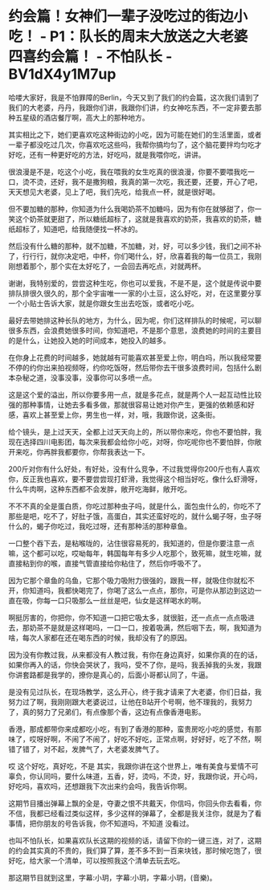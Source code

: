# 约会篇！女神们一辈子没吃过的街边小吃！ - P1：队长的周末大放送之大老婆四喜约会篇！ - 不怕队长 - BV1dX4y1M7up

哈喽大家好，我是不怕罪障的Berlin，今天又到了我们的约会篇，这次我们请到了我们的大老婆，丹丹，我跟你们讲，我跟你们讲，约女神吃东西，不一定非要去那种五星级的酒店餐厅啊，高大上的那种地方。

其实相比之下，她们更喜欢吃这种街边的小吃，因为可能在她们的生活里面，或者一辈子都没吃过几次，你喜欢吃这些吗，我帮你搞均匀了，这个脑花要拌均匀吃才好吃，还有一种更好吃的方法，好吃吗，就是我喂你吃，讲讲。

很浪漫是不是，吃这个小吃，我在喂我的女生吃真的很浪漫，你要不要喂我吃一口，烫不烫，还好，我不是撒狗粮，我真的第一次吃，我还要，还要，开心了吧，天天想见大老婆，见上了吧，我们先吃，给我点一杯，就是很好喝。

但不要加糖的那种，你知道为什么我喝奶茶不加糖吗，因为有你在就够甜了，你一笑这个奶茶就更甜了，所以糖纸超标了，这就是我喜欢的奶茶，我喜欢的奶茶，糖纸超标了，知道吧，给我随便找一杯冰的。

然后没有什么糖的那种，就不加糖，不加糖，对，好，可以多少钱，我们之间不补了，行行行，就你决定吧，中杯，你们喝什么，好，欣喜着我的每一位员工，我刚刚想着那个，那个实在太好吃了，一会回去再吃点，对就两杯。

谢谢，我特别爱的，尝尝这种生吃，你也可以爱我，不是不是，这个就是传说中要排队排很久很久的，那个全宇宙唯一一家的小土豆，这么好吃，对，在这里要分享一个小贴士告诉大家，就是你跟女生出去吃饭，或者吃小吃。

最好去带她排这种长队的地方，为什么，因为呢，你们这样排队的时候呢，可以聊很多东西，会浪费她很多时间，你知道吧，不是那个意思，浪费她的时间的主要目的是什么，让她投入她的时间成本，她投入的越多。

在你身上花费的时间越多，她就越有可能喜欢甚至爱上你，明白吗，所以我经常要不停的约你出来拍视频呀，约你吃饭呀，然后带你去干很多浪费时间，包括什么剧本杂秘之道，没事没事，没事你可以多喷一点。

这是这个爱的溢出，所以你要多用一点，就是多花点，就是两个人一起互动性比较强的那种事情，让她去多看多做，那就很容易让她对你产生，更强的依赖感和好感，喜欢上甚至爱上你，男生也一样，对，哦，我跟你说，这条街。

给个镜头，是上过天天，全都上过天天向上的，所以带你来吃，你也不要怕胖，我现在选择四川电影团，每次来我都会给你小吃，对呀，你吃呢你也不要怕胖，你敞开来吃，你再胖我都要你，你帮我表达一下。

200斤对你有什么好处，有好处，没有什么竞争，不过我觉得你200斤也有人喜欢你，反正我也喜欢，要不要尝尝现打虾滑，我觉得这个相当好吃，像什么虾滑呀，什么牛肉啊，这种东西都不会发胖，敞开吃海鲜，敞开吃。

不不不真的全是蛋白质，你吃过那种虫子吗，就是什么，面包虫什么的，你吃不了那些是吧，吃不了，好肚子饿，高蛋白，其实还蛮好吃的，就什么蝎子呀，虫子呀什么的，蝎子你吃过，我吃过呀，还有那种活的那种章鱼。

一口整个吞下去，是粘喉咙的，沾住很容易死的，我知道的，但是你要注意一点嘛，这个都可以吃，哎呦每年，韩国每年有多少人吃那个，致死嘛，就生吃嘛，就直接粘到你的喉，直接气管直接给你粘住了，然后你呼吸不了。

因为它那个章鱼的乌鱼，它那个吸力吸附力很强的，跟我一样，就吸住你就松不开，你知道吗，我都快喝完了，你喝了这么一点点，那你，可是你从那边到这边一直在吸，你每一口只吸那么一丝丝是吧，仙女是这样喝水的啊。

啊挺厉害的，你把你，你不知道一口把它吸太多，就很脏，还一点点一点点吸进去，那奶茶不是就是这样喝吗，一口一口，按着吸满，然后咽下去，啊，我知道为啥，每次人家都在还在喝东西的时候，我却没有了的原因。

因为没有你教过我，从来都没有人教过我，有你在身边真好，如果你真的在的话，如果你再入的话，你快会哭状了，我吗，受不了你，是吗，我丢掉我的头发，我跟你讲套路都是我学的，撩你是真心的，后面小哥都认同了，牛逼。

是没有见过队长，在现场教学，这么开心，终于我才请来了大老婆，你们日益，我努力过了啊，我刚刚跟大老婆说过，让他在B站开个号啊，他不理我的，我努力了，真的努力了兄弟们，有点像那个香，这边有点像香港电影。

香港，那成都带你来成都吃小吃，有到了香港的那种，蛮贵房吃小吃的感觉，有那味了，哎呀好啊，不闹了不闹了，好吃不好吃，正常点啊，好好好，吃了不然，啊 错了错了，对不起，发脾气了，大老婆发脾气了。

哎 这个好吃，真好吃，不是 其实，我跟你讲在这个世界上，唯有美食与爱情不可辜负，你认同吗，要什么味道，五香，好，烫吗，不烫，好，我跟你说，开心吗，好吃吗，喜欢吗，还想跟我下次出来约会吗，我告诉你啊。

这期节目播出弹幕上飘的全是，夺妻之恨不共戴天，你信吗，你回头你去看看，你不信，我都已经看过类似这样，多少这样的弹幕了，全都是我关注你，就是为了看事情，把你朋友的号告诉我，你不知道吗，不知道 没看过。

也叫不怕队长，如果喜欢队长这期的视频的话，请留下你的一键三连，对了，这期的约会其实真的不贵的，我们算了算，差不多不到一百来块钱，那时候吃饱了，很好吃，给大家一个清单，可以按照我这个清单去玩去吃。

那这期节目就到这里，字幕:小玥，字幕:小玥，字幕:小玥，(音樂)。